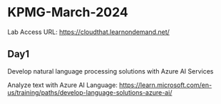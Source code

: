 # KPMG-March-2024

Lab Access URL: https://cloudthat.learnondemand.net/

## Day1
Develop natural language processing solutions with Azure AI Services

Analyze text with Azure AI Language: https://learn.microsoft.com/en-us/training/paths/develop-language-solutions-azure-ai/
